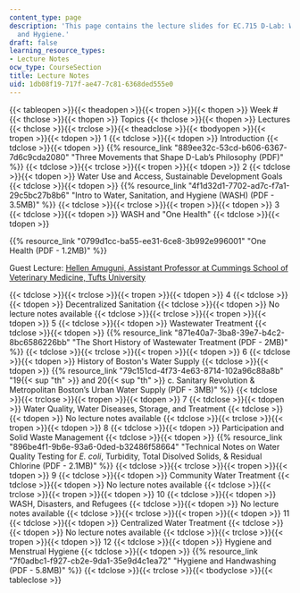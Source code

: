 ```yaml
---
content_type: page
description: 'This page contains the lecture slides for EC.715 D-Lab: Water, Sanitation,
  and Hygiene.'
draft: false
learning_resource_types:
- Lecture Notes
ocw_type: CourseSection
title: Lecture Notes
uid: 1db08f19-717f-ae47-7c81-6368ded555e0
---
```

{{< tableopen >}}{{< theadopen >}}{{< tropen >}}{{< thopen >}}
Week #
{{< thclose >}}{{< thopen >}}
Topics
{{< thclose >}}{{< thopen >}}
Lectures
{{< thclose >}}{{< trclose >}}{{< theadclose >}}{{< tbodyopen >}}{{< tropen >}}{{< tdopen >}}
1
{{< tdclose >}}{{< tdopen >}}
Introduction
{{< tdclose >}}{{< tdopen >}}
{{% resource_link "889ee32c-53cd-b606-6367-7d6c9cda2080" "Three Movements that Shape D-Lab’s Philosophy (PDF)" %}}
{{< tdclose >}}{{< trclose >}}{{< tropen >}}{{< tdopen >}}
2
{{< tdclose >}}{{< tdopen >}}
Water Use and Access, Sustainable Development Goals
{{< tdclose >}}{{< tdopen >}}
{{% resource_link "4f1d32d1-7702-ad7c-f7a1-29c5bc27b8b6" "Intro to Water, Sanitation, and Hygiene (WASH) (PDF - 3.5MB)" %}}
{{< tdclose >}}{{< trclose >}}{{< tropen >}}{{< tdopen >}}
3
{{< tdclose >}}{{< tdopen >}}
WASH and "One Health"
{{< tdclose >}}{{< tdopen >}}

{{% resource_link "0799d1cc-ba55-ee31-6ce8-3b992e996001" "One Health (PDF - 1.2MB)" %}}

Guest Lecture: [Hellen Amuguni, Assistant Professor at Cummings School of Veterinary Medicine, Tufts University](https://vet.tufts.edu/people/faculty/j-hellen-amuguni)

{{< tdclose >}}{{< trclose >}}{{< tropen >}}{{< tdopen >}}
4
{{< tdclose >}}{{< tdopen >}}
Decentralized Sanitation
{{< tdclose >}}{{< tdopen >}}
No lecture notes available
{{< tdclose >}}{{< trclose >}}{{< tropen >}}{{< tdopen >}}
5
{{< tdclose >}}{{< tdopen >}}
Wastewater Treatment
{{< tdclose >}}{{< tdopen >}}
{{% resource_link "871e40a7-3ba8-39e7-b4c2-8bc6586226bb" "The Short History of Wastewater Treatment (PDF - 2MB)" %}}
{{< tdclose >}}{{< trclose >}}{{< tropen >}}{{< tdopen >}}
6
{{< tdclose >}}{{< tdopen >}}
History of Boston's Water Supply
{{< tdclose >}}{{< tdopen >}}
{{% resource_link "79c151cd-4f73-4e63-8714-102a96c88a8b" "19{{< sup \"th\" >}} and 20{{< sup \"th\" >}} c. Sanitary Revolution & Metropolitan Boston’s Urban Water Supply (PDF - 3MB)" %}}
{{< tdclose >}}{{< trclose >}}{{< tropen >}}{{< tdopen >}}
7
{{< tdclose >}}{{< tdopen >}}
Water Quality, Water Diseases, Storage, and Treatment
{{< tdclose >}}{{< tdopen >}}
No lecture notes available
{{< tdclose >}}{{< trclose >}}{{< tropen >}}{{< tdopen >}}
8
{{< tdclose >}}{{< tdopen >}}
Participation and Solid Waste Management
{{< tdclose >}}{{< tdopen >}}
{{% resource_link "896be4f1-9b6e-93a6-0ded-b32486f58664" "Technical Notes on Water Quality Testing for *E. coli*, Turbidity, Total Disolved Solids, & Residual Chlorine (PDF - 2.1MB)" %}}
{{< tdclose >}}{{< trclose >}}{{< tropen >}}{{< tdopen >}}
9
{{< tdclose >}}{{< tdopen >}}
Community Water Treatment
{{< tdclose >}}{{< tdopen >}}
No lecture notes available
{{< tdclose >}}{{< trclose >}}{{< tropen >}}{{< tdopen >}}
10
{{< tdclose >}}{{< tdopen >}}
WASH, Disasters, and Refugees
{{< tdclose >}}{{< tdopen >}}
No lecture notes available
{{< tdclose >}}{{< trclose >}}{{< tropen >}}{{< tdopen >}}
11
{{< tdclose >}}{{< tdopen >}}
Centralized Water Treatment
{{< tdclose >}}{{< tdopen >}}
No lecture notes available
{{< tdclose >}}{{< trclose >}}{{< tropen >}}{{< tdopen >}}
12
{{< tdclose >}}{{< tdopen >}}
Hygiene and Menstrual Hygiene
{{< tdclose >}}{{< tdopen >}}
{{% resource_link "7f0adbc1-f927-cb2e-9da1-35e9d4c1ea72" "Hygiene and Handwashing (PDF - 5.8MB)" %}}
{{< tdclose >}}{{< trclose >}}{{< tbodyclose >}}{{< tableclose >}}